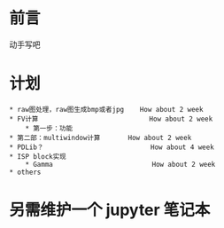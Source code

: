 # 前言
动手写吧

# 计划
    * raw图处理，raw图生成bmp或者jpg    How about 2 week
    * FV计算                            How about 2 week
        * 第一步：功能
	* 第二部：multiwindow计算       How about 2 week
    * PDLib？                           How about 4 week
    * ISP block实现                     
    	* Gamma                         How about 2 week
	* others

# 另需维护一个 jupyter 笔记本

